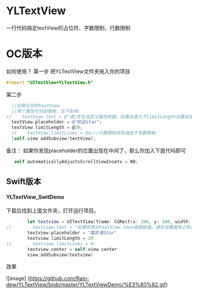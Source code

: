 # YLTextView
一行代码搞定textView的占位符、字数限制、行数限制
# OC版本
如何使用？
第一步
  把YLTextView文件夹拖入你的项目
```Objective-C
#import "UITextView+YLTextView.h"
```
 第二步
  ```Objective-C
    //实例化你的textView
    //两个属性可分别使用，互不影响
//    textView.text = @"请写在自定义属性前面，如果长度大于limitLength设置长度会被自动截断。";
    textView.placeholder = @"欢迎star";
    textView.limitLength = @20;
    //    textView.limitLines = @4;//行数限制优先级低于字数限制
    [self.view addSubview:textView];

  ```
备注：
如果你发现placeholder的位置出现在中间了，那么你加入下面代吗即可
```Objective-C
   self.automaticallyAdjustsScrollViewInsets = NO;
```

## Swift版本
#### YLTextView_SwitDemo 
下载后找到上面文件夹，打开运行项目。
```Swift
        let textview = UITextView(frame: CGRect(x: 100, y: 100, width: 200, height: 150))
//        textview.text = "如果你想对textView.text直接赋值。请在设置属性之前进行，否则影响计算"
        textview.placeholder = "喜欢请Star"
        textview.limitLength = 20
//        textview.limitLines = 4;
        textview.center = self.view.center
        view.addSubview(textview)

```

效果

![image] (https://github.com/Rain-dew/YLTextView/blob/master/YLTextViewDemo/%E3%80%82.gif)
